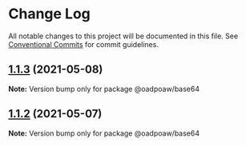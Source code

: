 # Change Log

All notable changes to this project will be documented in this file.
See [Conventional Commits](https://conventionalcommits.org) for commit guidelines.

## [1.1.3](https://github.com/oadpoaw/packages/compare/@oadpoaw/base64@1.1.2...@oadpoaw/base64@1.1.3) (2021-05-08)

**Note:** Version bump only for package @oadpoaw/base64





## [1.1.2](https://github.com/oadpoaw/packages/compare/@oadpoaw/base64@1.1.1...@oadpoaw/base64@1.1.2) (2021-05-07)

**Note:** Version bump only for package @oadpoaw/base64
